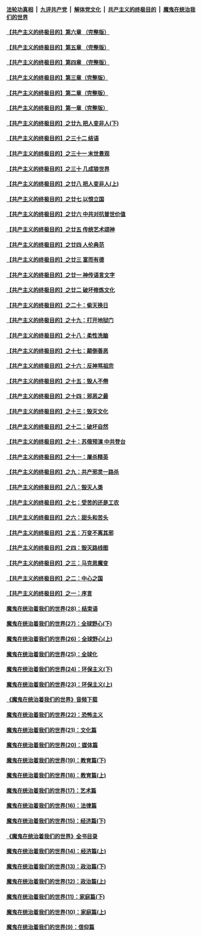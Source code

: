 ####  [法轮功真相](../../../../basic/blob/master/README.md?t=11261113) &nbsp;|&nbsp; [九评共产党](../../../../9ping.md/blob/master/README.md?t=11261113) &nbsp;|&nbsp; [解体党文化](../../../../jtdwh.md/blob/master/README.md?t=11261113)  &nbsp;|&nbsp; [共产主义的终极目的](../../../../gczydzjmd.md/blob/master/README.md?t=11261113) &nbsp;|&nbsp; [魔鬼在统治我们的世界](../../../../mgztzwmdsj.md/blob/master/README.md?t=11261113) 

#### [【共产主义的终极目的】第六章 （完整版）](../pages/nsc422/n11428913.md?t=11261113) 

#### [【共产主义的终极目的】第五章 （完整版）](../pages/nsc422/n11428912.md?t=11261113) 

#### [【共产主义的终极目的】第四章 （完整版）](../pages/nsc422/n11428907.md?t=11261113) 

#### [【共产主义的终极目的】第三章（完整版）](../pages/nsc422/n11428848.md?t=11261113) 

#### [【共产主义的终极目的】第二章（完整版）](../pages/nsc422/n11428831.md?t=11261113) 

#### [【共产主义的终极目的】第一章（完整版）](../pages/nsc422/n11417651.md?t=11261113) 

#### [【共产主义的终极目的】之廿九 把人变非人(下)](../pages/nsc422/n11344140.md?t=11261113) 

#### [【共产主义的终极目的】之三十二 结语](../pages/nsc422/n11360535.md?t=11261113) 

#### [【共产主义的终极目的】之三十一 末世景观](../pages/nsc422/n11351129.md?t=11261113) 

#### [【共产主义的终极目的】之三十 几成狼世界](../pages/nsc422/n11348280.md?t=11261113) 

#### [【共产主义的终极目的】之廿八 把人变非人(上)](../pages/nsc422/n11340492.md?t=11261113) 

#### [【共产主义的终极目的】之廿七 以恨立国](../pages/nsc422/n11336944.md?t=11261113) 

#### [【共产主义的终极目的】之廿六 中共对抗普世价值](../pages/nsc422/n11324785.md?t=11261113) 

#### [【共产主义的终极目的】之廿五 传统艺术颂神](../pages/nsc422/n11296396.md?t=11261113) 

#### [【共产主义的终极目的】之廿四 人伦典范](../pages/nsc422/n11296397.md?t=11261113) 

#### [【共产主义的终极目的】之廿三 富而有德](../pages/nsc422/n11283598.md?t=11261113) 

#### [【共产主义的终极目的】之廿一 神传语言文字](../pages/nsc422/n11263265.md?t=11261113) 

#### [【共产主义的终极目的】之廿二 破坏修炼文化](../pages/nsc422/n11245728.md?t=11261113) 

#### [【共产主义的终极目的】之二十：偷天换日](../pages/nsc422/n11238846.md?t=11261113) 

#### [【共产主义的终极目的】之十九：打开地狱门](../pages/nsc422/n11206376.md?t=11261113) 

#### [【共产主义的终极目的】之十八：柔性洗脑](../pages/nsc422/n11199994.md?t=11261113) 

#### [【共产主义的终极目的】之十七：颠倒善恶](../pages/nsc422/n11179782.md?t=11261113) 

#### [【共产主义的终极目的】之十六：反神骂祖宗](../pages/nsc422/n11166798.md?t=11261113) 

#### [【共产主义的终极目的】之十五：毁人不倦](../pages/nsc422/n11166792.md?t=11261113) 

#### [【共产主义的终极目的】之十四：邪恶之最](../pages/nsc422/n11150249.md?t=11261113) 

#### [【共产主义的终极目的】之十三：毁灭文化](../pages/nsc422/n11135227.md?t=11261113) 

#### [【共产主义的终极目的】之十二：破坏自然](../pages/nsc422/n11135214.md?t=11261113) 

#### [【共产主义的终极目的】之十：苏俄预演 中共登台](../pages/nsc422/n11118424.md?t=11261113) 

#### [【共产主义的终极目的】之十一：屠杀精英](../pages/nsc422/n11118442.md?t=11261113) 

#### [【共产主义的终极目的】之九：共产邪灵一路杀](../pages/nsc422/n11114139.md?t=11261113) 

#### [【共产主义的终极目的】之八：毁灭人类](../pages/nsc422/n11108503.md?t=11261113) 

#### [【共产主义的终极目的】之七：受苦的还是工农](../pages/nsc422/n11101809.md?t=11261113) 

#### [【共产主义的终极目的】之六：甜头和苦头](../pages/nsc422/n11096971.md?t=11261113) 

#### [【共产主义的终极目的】之五：万变不离其邪](../pages/nsc422/n11091285.md?t=11261113) 

#### [【共产主义的终极目的】之四：毁灭路线图](../pages/nsc422/n11086284.md?t=11261113) 

#### [【共产主义的终极目的】之三：马克思魔变](../pages/nsc422/n11061941.md?t=11261113) 

#### [【共产主义的终极目的】之二：中心之国](../pages/nsc422/n11047728.md?t=11261113) 

#### [【共产主义的终极目的】之一：序言](../pages/nsc422/n11086077.md?t=11261113) 

#### [魔鬼在统治着我们的世界(28)：结束语](../pages/nsc422/n10936246.md?t=11261113) 

#### [魔鬼在统治着我们的世界(27)：全球野心(下)](../pages/nsc422/n10928319.md?t=11261113) 

#### [魔鬼在统治着我们的世界(26)：全球野心(上)](../pages/nsc422/n10900318.md?t=11261113) 

#### [魔鬼在统治着我们的世界(25)：全球化](../pages/nsc422/n10788205.md?t=11261113) 

#### [魔鬼在统治着我们的世界(24)：环保主义(下)](../pages/nsc422/n10695307.md?t=11261113) 

#### [魔鬼在统治着我们的世界(23)：环保主义(上)](../pages/nsc422/n10688613.md?t=11261113) 

#### [《魔鬼在统治着我们的世界》音频下载](../pages/nsc422/n10635553.md?t=11261113) 

#### [魔鬼在统治着我们的世界(22)：恐怖主义](../pages/nsc422/n10614727.md?t=11261113) 

#### [魔鬼在统治着我们的世界(21)：文化篇](../pages/nsc422/n10597706.md?t=11261113) 

#### [魔鬼在统治着我们的世界(20)：媒体篇](../pages/nsc422/n10586579.md?t=11261113) 

#### [魔鬼在统治着我们的世界(19)：教育篇(下)](../pages/nsc422/n10564808.md?t=11261113) 

#### [魔鬼在统治着我们的世界(18)：教育篇(上)](../pages/nsc422/n10526970.md?t=11261113) 

#### [魔鬼在统治着我们的世界(17)：艺术篇](../pages/nsc422/n10499093.md?t=11261113) 

#### [魔鬼在统治着我们的世界(16)：法律篇](../pages/nsc422/n10485969.md?t=11261113) 

#### [魔鬼在统治着我们的世界(15)：经济篇(下)](../pages/nsc422/n10469975.md?t=11261113) 

#### [《魔鬼在统治着我们的世界》全书目录](../pages/nsc422/n10464261.md?t=11261113) 

#### [魔鬼在统治着我们的世界(14)：经济篇(上)](../pages/nsc422/n10457370.md?t=11261113) 

#### [魔鬼在统治着我们的世界(13)：政治篇(下)](../pages/nsc422/n10448270.md?t=11261113) 

#### [魔鬼在统治着我们的世界(12)：政治篇(上)](../pages/nsc422/n10444576.md?t=11261113) 

#### [魔鬼在统治着我们的世界(11)：家庭篇(下)](../pages/nsc422/n10440961.md?t=11261113) 

#### [魔鬼在统治着我们的世界(10)：家庭篇(上)](../pages/nsc422/n10435448.md?t=11261113) 

#### [魔鬼在统治着我们的世界(9)：信仰篇](../pages/nsc422/n10432159.md?t=11261113) 


